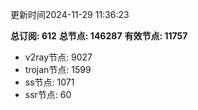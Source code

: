更新时间2024-11-29 11:36:23

**总订阅: 612**
**总节点: 146287**
**有效节点: 11757**
- v2ray节点: 9027
- trojan节点: 1599
- ss节点: 1071
- ssr节点: 60
